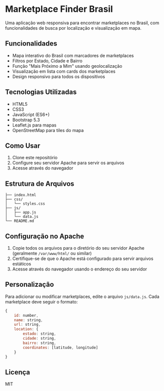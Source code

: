 # Marketplace Finder Brasil

Uma aplicação web responsiva para encontrar marketplaces no Brasil, com funcionalidades de busca por localização e visualização em mapa.

## Funcionalidades

- Mapa interativo do Brasil com marcadores de marketplaces
- Filtros por Estado, Cidade e Bairro
- Função "Mais Próximo a Mim" usando geolocalização
- Visualização em lista com cards dos marketplaces
- Design responsivo para todos os dispositivos

## Tecnologias Utilizadas

- HTML5
- CSS3
- JavaScript (ES6+)
- Bootstrap 5.3
- Leaflet.js para mapas
- OpenStreetMap para tiles do mapa

## Como Usar

1. Clone este repositório
2. Configure seu servidor Apache para servir os arquivos
3. Acesse através do navegador

## Estrutura de Arquivos

```
├── index.html
├── css/
│   └── styles.css
├── js/
│   ├── app.js
│   └── data.js
└── README.md
```

## Configuração no Apache

1. Copie todos os arquivos para o diretório do seu servidor Apache (geralmente `/var/www/html/` ou similar)
2. Certifique-se de que o Apache está configurado para servir arquivos estáticos
3. Acesse através do navegador usando o endereço do seu servidor

## Personalização

Para adicionar ou modificar marketplaces, edite o arquivo `js/data.js`. Cada marketplace deve seguir o formato:

```javascript
{
    id: number,
    name: string,
    url: string,
    location: {
        estado: string,
        cidade: string,
        bairro: string,
        coordinates: [latitude, longitude]
    }
}
```

## Licença

MIT